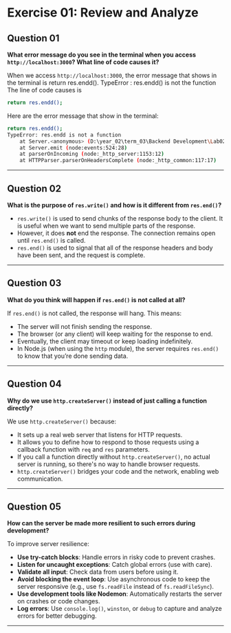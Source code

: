 # Exercise 01: Review and Analyze

## Question 01  
**What error message do you see in the terminal when you access `http://localhost:3000`? What line of code causes it?**

When we access `http://localhost:3000`, the error message that shows in the terminal is return res.endd(). TypeError : res.endd() is not the function
The line of code causes is

```bash
return res.endd();
```
Here are the error message that show in the terminal:

```bash
return res.endd();
TypeError: res.endd is not a function
    at Server.<anonymous> (D:\year_02\term_03\Backend Development\Lab02_Week02\StartCode\EX-1\server.js:4:13)
    at Server.emit (node:events:524:28)
    at parserOnIncoming (node:_http_server:1153:12)
    at HTTPParser.parserOnHeadersComplete (node:_http_common:117:17)

```

--- 

## Question 02  
**What is the purpose of `res.write()` and how is it different from `res.end()`?**

- `res.write()` is used to send chunks of the response body to the client. It is useful when we want to send multiple parts of the response.
- However, it does **not** end the response. The connection remains open until `res.end()` is called.
- `res.end()` is used to signal that all of the response headers and body have been sent, and the request is complete.

---

## Question 03  
**What do you think will happen if `res.end()` is not called at all?**

If `res.end()` is not called, the response will hang. This means:
- The server will not finish sending the response.
- The browser (or any client) will keep waiting for the response to end.
- Eventually, the client may timeout or keep loading indefinitely.
- In Node.js (when using the `http` module), the server requires `res.end()` to know that you’re done sending data.

---

## Question 04  
**Why do we use `http.createServer()` instead of just calling a function directly?**

We use `http.createServer()` because:
- It sets up a real web server that listens for HTTP requests.
- It allows you to define how to respond to those requests using a callback function with `req` and `res` parameters.
- If you call a function directly without `http.createServer()`, no actual server is running, so there's no way to handle browser requests.
- `http.createServer()` bridges your code and the network, enabling web communication.

---

## Question 05  
**How can the server be made more resilient to such errors during development?**

To improve server resilience:
-  **Use try-catch blocks**: Handle errors in risky code to prevent crashes.
-  **Listen for uncaught exceptions**: Catch global errors (use with care).
-  **Validate all input**: Check data from users before using it.
-  **Avoid blocking the event loop**: Use asynchronous code to keep the server responsive (e.g., use `fs.readFile` instead of `fs.readFileSync`).
-  **Use development tools like Nodemon**: Automatically restarts the server on crashes or code changes.
-  **Log errors**: Use `console.log()`, `winston`, or `debug` to capture and analyze errors for better debugging.

---